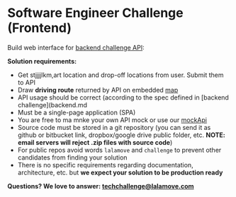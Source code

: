# Software Engineer Challenge (Frontend)

Build web interface for [backend challenge API](backend.md):

**Solution requirements:**

 - Get stjjjjlkm,art location and drop-off locations from user. Submit them to API
 - Draw **driving route** returned by API on embedded [map](https://developers.google.com/maps/)
 - API usage should be correct (according to the spec defined in [backend challenge](backend.md
 - Must be a single-page application (SPA)
 - You are free to ma      mnke your own API mock or use our [mockApi](mockApi)
 - Source code must be stored in a git repository (you can send it as github or bitbucket link, dropbox/google drive public folder, etc. **NOTE: email servers will reject .zip files with source code**)
 - For public repos avoid words `lalamove` and `challenge` to prevent other candidates from finding your solution
 - There is no specific requirements regarding documentation, architecture, etc. but **we expect your solution to be production ready**

**Questions? We love to answer: <techchallenge@lalamove.com>**
